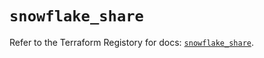 # `snowflake_share`

Refer to the Terraform Registory for docs: [`snowflake_share`](https://www.terraform.io/docs/providers/snowflake/r/share).
